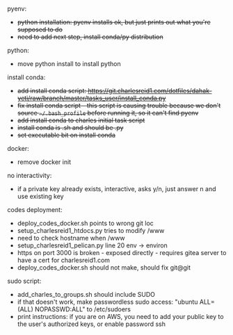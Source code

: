 pyenv:
- <s>python installation: pyenv installs ok, but just prints out what you're supposed to do
- need to add next step, install conda/py distribution</s>


python:
- move python install to install python


install conda:
- <s>add install conda script: https://git.charlesreid1.com/dotfiles/dahak-yeti/raw/branch/master/tasks_user/install_conda.py
- fix install conda script - this script is causing trouble because we don't source `~/.bash_profile` before running it, so it can't find pyenv
- add install conda to charles initial task script
- install conda is .sh and should be .py
- set executable bit on install conda</s>


docker:
- remove docker init


no interactivity:
- if a private key already exists, interactive, asks y/n, just answer n and use existing key


codes deployment:
- deploy_codes_docker.sh points to wrong git loc
- setup_charlesreid1_htdocs.py tries to modify /www
- need to check hostname when /www
- setup_charlesreid1_pelican.py line 20 env -> environ
- https on port 3000 is broken - exposed directly - requires gitea server to have a cert for charlesreid1.com
- deploy_codes_docker.sh should not make, should fix git@git


sudo script:
- add_charles_to_groups.sh should include SUDO
- if that doesn't work, make passwordless sudo access: "ubuntu ALL=(ALL) NOPASSWD:ALL" to /etc/sudoers
- print instructions: if you are on AWS, you need to add your public key to the user's authorized keys, or enable password ssh

